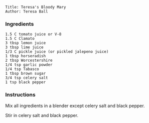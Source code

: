 ~~~ recipe-info
Title: Teresa's Bloody Mary
Author: Teresa Ball
~~~

### Ingredients

~~~ recipe-ingredients
1.5 C tomato juice or V-8
1.5 C Clamato
3 tbsp lemon juice
3 tbsp lime juice
1/3 C pickle juice (or pickled jalepeno juice)
1 tbsp horseradish
2 tbsp Worcestershire
1/4 tsp garlic powder
1/4 tsp Tabasco
1 tbsp brown sugar
3/4 tsp celery salt
1 tsp black pepper
~~~


### Instructions

Mix all ingredients in a blender except celery salt and black pepper.

Stir in celery salt and black pepper.
